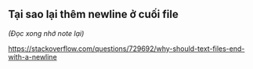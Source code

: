 ## Tại sao lại thêm newline ở cuối file

*(Đọc xong nhớ note lại)*

https://stackoverflow.com/questions/729692/why-should-text-files-end-with-a-newline
